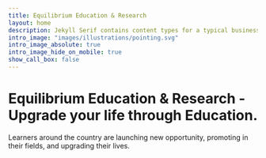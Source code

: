 ```yaml
---
title: Equilibrium Education & Research
layout: home
description: Jekyll Serif contains content types for a typical business website. The theme is fully responsive, blazing fast and artfully illustrated.
intro_image: "images/illustrations/pointing.svg"
intro_image_absolute: true
intro_image_hide_on_mobile: true
show_call_box: false
---
```


# Equilibrium Education & Research - Upgrade your life through Education.

Learners around the country are launching new opportunity, promoting in their fields, and upgrading their lives.
